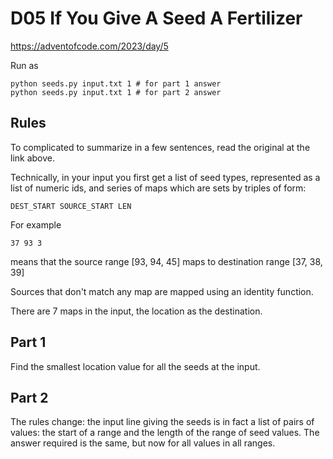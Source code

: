 D05 If You Give A Seed A Fertilizer
====================================

https://adventofcode.com/2023/day/5

Run as

    python seeds.py input.txt 1 # for part 1 answer
    python seeds.py input.txt 1 # for part 2 answer

Rules
-----

To complicated to summarize in a few sentences, read the original at the link
above.

Technically, in your input you first get a list of seed types, represented as a
list of numeric ids, and series of maps which are sets by triples of form:

    DEST_START SOURCE_START LEN

For example

    37 93 3

means that the source range [93, 94, 45] maps to destination range [37, 38, 39]

Sources that don't match any map are mapped using an identity function.

There are 7 maps in the input, the location as the destination.

Part 1
------

Find the smallest location value for all the seeds at the input.

Part 2
------

The rules change: the input line giving the seeds is in fact a list of pairs of
values: the start of a range and the length of the range of seed values. The
answer required is the same, but now for all values in all ranges.
